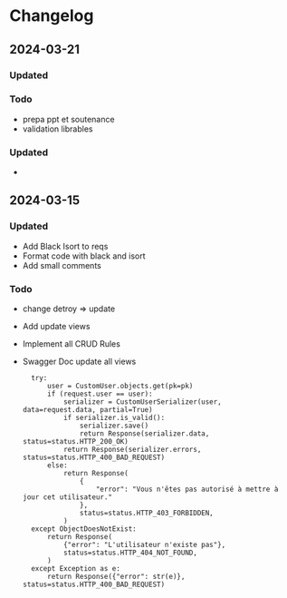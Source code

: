 # Changelog


## 2024-03-21
### Updated

### Todo
- prepa ppt et soutenance 
- validation librables

### Updated
- 

## 2024-03-15


### Updated
- Add Black Isort to reqs
- Format code with black and isort
- Add small comments

### Todo
- change detroy => update
- Add update views
- Implement all CRUD Rules 
- Swagger Doc update all views



        try:
            user = CustomUser.objects.get(pk=pk)
            if (request.user == user):
                serializer = CustomUserSerializer(user, data=request.data, partial=True)
                if serializer.is_valid():
                    serializer.save()
                    return Response(serializer.data, status=status.HTTP_200_OK)
                return Response(serializer.errors, status=status.HTTP_400_BAD_REQUEST)
            else:
                return Response(
                    {
                        "error": "Vous n'êtes pas autorisé à mettre à jour cet utilisateur."
                    },
                    status=status.HTTP_403_FORBIDDEN,
                )
        except ObjectDoesNotExist:
            return Response(
                {"error": "L'utilisateur n'existe pas"},
                status=status.HTTP_404_NOT_FOUND,
            )
        except Exception as e:
            return Response({"error": str(e)}, status=status.HTTP_400_BAD_REQUEST)
